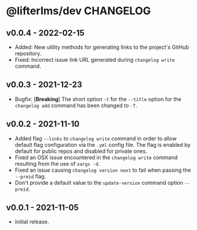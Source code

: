 @lifterlms/dev CHANGELOG
========================

v0.0.4 - 2022-02-15
-------------------

+ Added: New utility methods for generating links to the project's GitHub repository.
+ Fixed: Incorrect issue link URL generated during `changelog write` command.


v0.0.3 - 2021-12-23
-------------------

+ Bugfix: [**Breaking**] The short option `-t` for the `--title` option for the `changelog add` command has been changed to `-T`.


v0.0.2 - 2021-11-10
-------------------

+ Added flag `--links` to `changelog write` command in order to allow default flag configuration via the `.yml` config file. The flag is enabled by default for public repos and disabled for private ones.
+ Fixed an OSX issue encountered in the `changelog write` command resulting from the use of `xargs -d`.
+ Fixed an issue causing `changelog version next` to fail when passing the `--preid` flag.
+ Don't provide a default value to the `update-version` command option `--preid`.


v0.0.1 - 2021-11-05
-------------------

+ Initial release.
